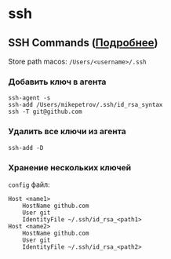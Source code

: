 # ssh

## SSH Commands ([Подробнее](https://www.ssh.com/academy/ssh))
Store path macos: `/Users/<username>/.ssh`
### Добавить ключ в агента
```
ssh-agent -s
ssh-add /Users/mikepetrov/.ssh/id_rsa_syntax
ssh -T git@github.com
```
### Удалить все ключи из агента
```
ssh-add -D  
```
### Хранение нескольких ключей
`config` файл:
```
Host <name1>
    HostName github.com
    User git
    IdentityFile ~/.ssh/id_rsa_<path1>
Host <name2>
    HostName github.com
    User git
    IdentityFile ~/.ssh/id_rsa_<path2>
```